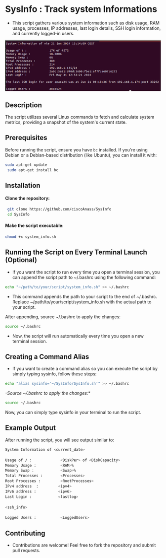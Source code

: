 # SysInfo : Track system Informations


- This script gathers various system information such as disk usage, RAM usage, processes, IP addresses, last login details, SSH login information, and currently logged-in users.

<img src="/img/output.png" alt="logo"></img>

## Description

The script utilizes several Linux commands to fetch and calculate system metrics, providing a snapshot of the system's current state.


## Prerequisites

Before running the script, ensure you have `bc` installed. If you're using Debian or a Debian-based distribution (like Ubuntu), you can install it with:

```bash
sudo apt-get update
 sudo apt-get install bc
```


## Installation


#### Clone the repository:

```bash
 git clone https://github.com/ciscoAnass/SysInfo
 cd SysInfo
```

#### Make the script executable:

```bash
chmod +x system_info.sh
```

## Running the Script on Every Terminal Launch (Optional)

- If you want the script to run every time you open a terminal session, you can append the script path to ~/.bashrc using the following command:

```bash
echo "~/path/to/your/script/system_info.sh" >> ~/.bashrc
```

- This command appends the path to your script to the end of ~/.bashrc. Replace ~/path/to/your/script/system_info.sh with the actual path to your script.

After appending, source ~/.bashrc to apply the changes:

```bash
source ~/.bashrc
```

- Now, the script will run automatically every time you open a new terminal session.

## Creating a Command Alias

- If you want to create a command alias so you can execute the script by simply typing sysinfo, follow these steps:


```bash
echo "alias sysinfo='~/SysInfo/SysInfo.sh'" >> ~/.bashrc
```

*-Source ~/.bashrc to apply the changes:**

```bash
source ~/.bashrc
```
Now, you can simply type sysinfo in your terminal to run the script.


## Example Output

After running the script, you will see output similar to:

```bash
System Information of <current_date>

Usage of / :             <DiskPer> of <DiskCapacity>
Memory Usage :           <RAM>%
Memory Swap :            <Swap>%
Total Processes :        <Processes>
Root Processes :         <RootProcesses>
IPv4 address  :         <ipv4>
IPv6 address :          <ipv6>
Last Login :            <lastlog>

<ssh_info>

Logged Users :           <LoggedUsers>
```

## Contributing

- Contributions are welcome! Feel free to fork the repository and submit pull requests.










